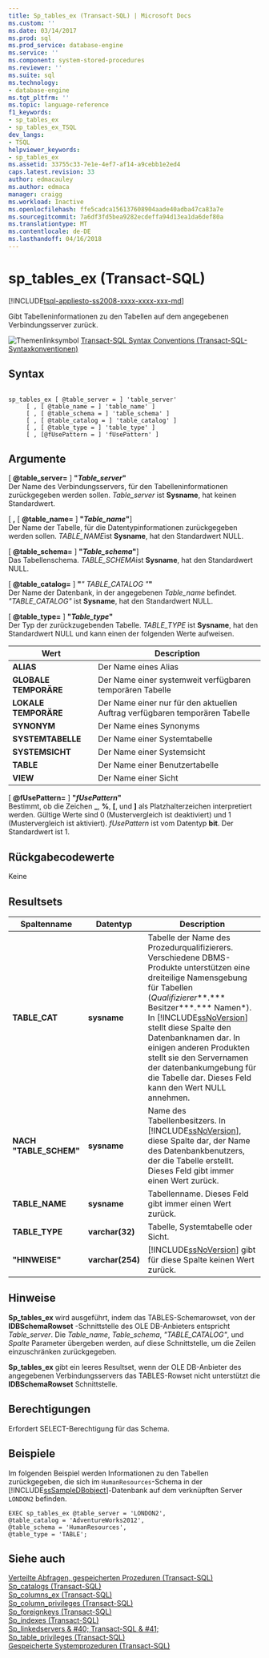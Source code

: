 ```yaml
---
title: Sp_tables_ex (Transact-SQL) | Microsoft Docs
ms.custom: ''
ms.date: 03/14/2017
ms.prod: sql
ms.prod_service: database-engine
ms.service: ''
ms.component: system-stored-procedures
ms.reviewer: ''
ms.suite: sql
ms.technology:
- database-engine
ms.tgt_pltfrm: ''
ms.topic: language-reference
f1_keywords:
- sp_tables_ex
- sp_tables_ex_TSQL
dev_langs:
- TSQL
helpviewer_keywords:
- sp_tables_ex
ms.assetid: 33755c33-7e1e-4ef7-af14-a9cebb1e2ed4
caps.latest.revision: 33
author: edmacauley
ms.author: edmaca
manager: craigg
ms.workload: Inactive
ms.openlocfilehash: ffe5cadca156137608904aade40adba47ca83a7e
ms.sourcegitcommit: 7a6df3fd5bea9282ecdeffa94d13ea1da6def80a
ms.translationtype: MT
ms.contentlocale: de-DE
ms.lasthandoff: 04/16/2018
---
```

# <a name="sptablesex-transact-sql"></a>sp_tables_ex (Transact-SQL)
[!INCLUDE[tsql-appliesto-ss2008-xxxx-xxxx-xxx-md](../../includes/tsql-appliesto-ss2008-xxxx-xxxx-xxx-md.md)]

  Gibt Tabelleninformationen zu den Tabellen auf dem angegebenen Verbindungsserver zurück.  
  
 ![Themenlinksymbol](../../database-engine/configure-windows/media/topic-link.gif "Topic link icon") [Transact-SQL Syntax Conventions (Transact-SQL-Syntaxkonventionen)](../../t-sql/language-elements/transact-sql-syntax-conventions-transact-sql.md)  
  
## <a name="syntax"></a>Syntax  
  
```  
  
sp_tables_ex [ @table_server = ] 'table_server'   
     [ , [ @table_name = ] 'table_name' ]   
     [ , [ @table_schema = ] 'table_schema' ]  
     [ , [ @table_catalog = ] 'table_catalog' ]   
     [ , [ @table_type = ] 'table_type' ]   
     [ , [@fUsePattern = ] 'fUsePattern' ]  
```  
  
## <a name="arguments"></a>Argumente  
 [  **@table_server=** ] **"***Table_server***"**  
 Der Name des Verbindungsservers, für den Tabelleninformationen zurückgegeben werden sollen. *Table_server* ist **Sysname**, hat keinen Standardwert.  
  
 [ **,** [  **@table_name=** ] **"***Table_name***"**]  
 Der Name der Tabelle, für die Datentypinformationen zurückgegeben werden sollen. *TABLE_NAME*ist **Sysname**, hat den Standardwert NULL.  
  
 [  **@table_schema=** ] **"***Table_schema***"**]  
 Das Tabellenschema. *TABLE_SCHEMA*ist **Sysname**, hat den Standardwert NULL.  
  
 [  **@table_catalog=** ] **"***" TABLE_CATALOG "***"**  
 Der Name der Datenbank, in der angegebenen *Table_name* befindet. *"TABLE_CATALOG"* ist **Sysname**, hat den Standardwert NULL.  
  
 [  **@table_type=** ] **"***Table_type***"**  
 Der Typ der zurückzugebenden Tabelle. *TABLE_TYPE* ist **Sysname**, hat den Standardwert NULL und kann einen der folgenden Werte aufweisen.  
  
|Wert|Description|  
|-----------|-----------------|  
|**ALIAS**|Der Name eines Alias|  
|**GLOBALE TEMPORÄRE**|Der Name einer systemweit verfügbaren temporären Tabelle|  
|**LOKALE TEMPORÄRE**|Der Name einer nur für den aktuellen Auftrag verfügbaren temporären Tabelle|  
|**SYNONYM**|Der Name eines Synonyms|  
|**SYSTEMTABELLE**|Der Name einer Systemtabelle|  
|**SYSTEMSICHT**|Der Name einer Systemsicht|  
|**TABLE**|Der Name einer Benutzertabelle|  
|**VIEW**|Der Name einer Sicht|  
  
 [  **@fUsePattern=** ] **"***fUsePattern***"**  
 Bestimmt, ob die Zeichen **_**, **%**, **[**, und **]** als Platzhalterzeichen interpretiert werden. Gültige Werte sind 0 (Mustervergleich ist deaktiviert) und 1 (Mustervergleich ist aktiviert). *fUsePattern* ist vom Datentyp **bit**. Der Standardwert ist 1.  
  
## <a name="return-code-values"></a>Rückgabecodewerte  
 Keine  
  
## <a name="result-sets"></a>Resultsets  
  
|Spaltenname|Datentyp|Description|  
|-----------------|---------------|-----------------|  
|**TABLE_CAT**|**sysname**|Tabelle der Name des Prozedurqualifizierers. Verschiedene DBMS-Produkte unterstützen eine dreiteilige Namensgebung für Tabellen (*Qualifizierer***.*** Besitzer***.*** Namen*). In [!INCLUDE[ssNoVersion](../../includes/ssnoversion-md.md)] stellt diese Spalte den Datenbanknamen dar. In einigen anderen Produkten stellt sie den Servernamen der datenbankumgebung für die Tabelle dar. Dieses Feld kann den Wert NULL annehmen.|  
|**NACH "TABLE_SCHEM"**|**sysname**|Name des Tabellenbesitzers. In [!INCLUDE[ssNoVersion](../../includes/ssnoversion-md.md)], diese Spalte dar, der Name des Datenbankbenutzers, der die Tabelle erstellt. Dieses Feld gibt immer einen Wert zurück.|  
|**TABLE_NAME**|**sysname**|Tabellenname. Dieses Feld gibt immer einen Wert zurück.|  
|**TABLE_TYPE**|**varchar(32)**|Tabelle, Systemtabelle oder Sicht.|  
|**"HINWEISE"**|**varchar(254)**|[!INCLUDE[ssNoVersion](../../includes/ssnoversion-md.md)] gibt für diese Spalte keinen Wert zurück.|  
  
## <a name="remarks"></a>Hinweise  
 **Sp_tables_ex** wird ausgeführt, indem das TABLES-Schemarowset, von der **IDBSchemaRowset** -Schnittstelle des OLE DB-Anbieters entspricht *Table_server*. Die *Table_name*, *Table_schema*, *"TABLE_CATALOG"*, und *Spalte* Parameter übergeben werden, auf diese Schnittstelle, um die Zeilen einzuschränken zurückgegeben.  
  
 **Sp_tables_ex** gibt ein leeres Resultset, wenn der OLE DB-Anbieter des angegebenen Verbindungsservers das TABLES-Rowset nicht unterstützt die **IDBSchemaRowset** Schnittstelle.  
  
## <a name="permissions"></a>Berechtigungen  
 Erfordert SELECT-Berechtigung für das Schema.  
  
## <a name="examples"></a>Beispiele  
 Im folgenden Beispiel werden Informationen zu den Tabellen zurückgegeben, die sich im `HumanResources`-Schema in der [!INCLUDE[ssSampleDBobject](../../includes/sssampledbobject-md.md)]-Datenbank auf dem verknüpften Server `LONDON2` befinden.  
  
```  
EXEC sp_tables_ex @table_server = 'LONDON2',   
@table_catalog = 'AdventureWorks2012',   
@table_schema = 'HumanResources',   
@table_type = 'TABLE';  
```  
  
## <a name="see-also"></a>Siehe auch  
 [Verteilte Abfragen, gespeicherten Prozeduren &#40;Transact-SQL&#41;](../../relational-databases/system-stored-procedures/distributed-queries-stored-procedures-transact-sql.md)   
 [Sp_catalogs &#40;Transact-SQL&#41;](../../relational-databases/system-stored-procedures/sp-catalogs-transact-sql.md)   
 [Sp_columns_ex &#40;Transact-SQL&#41;](../../relational-databases/system-stored-procedures/sp-columns-ex-transact-sql.md)   
 [Sp_column_privileges &#40;Transact-SQL&#41;](../../relational-databases/system-stored-procedures/sp-column-privileges-transact-sql.md)   
 [Sp_foreignkeys &#40;Transact-SQL&#41;](../../relational-databases/system-stored-procedures/sp-foreignkeys-transact-sql.md)   
 [Sp_indexes &#40;Transact-SQL&#41;](../../relational-databases/system-stored-procedures/sp-indexes-transact-sql.md)   
 [Sp_linkedservers & #40; Transact-SQL & #41;](../../relational-databases/system-stored-procedures/sp-linkedservers-transact-sql.md)   
 [Sp_table_privileges &#40;Transact-SQL&#41;](../../relational-databases/system-stored-procedures/sp-table-privileges-transact-sql.md)   
 [Gespeicherte Systemprozeduren &#40;Transact-SQL&#41;](../../relational-databases/system-stored-procedures/system-stored-procedures-transact-sql.md)  
  
  
